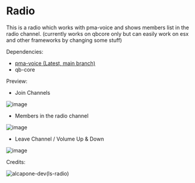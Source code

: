 # Radio
This is a radio which works with pma-voice and shows members list in the radio channel.
(currently works on qbcore only but can easily work on esx and other frameworks by changing some stuff)

Dependencies:

- [pma-voice (Latest, main branch)](https://github.com/AvarianKnight/pma-voice/archive/refs/heads/main.zip)
- qb-core

Preview:

- Join Channels

![image](https://user-images.githubusercontent.com/72443203/221911021-4cfde2da-07cb-41c6-bce6-428901d96dff.png)

- Members in the radio channel

![image](https://user-images.githubusercontent.com/72443203/221911056-f732e75c-8106-4fda-b2bc-e4ee2871a73a.png)

- Leave Channel / Volume Up & Down

![image](https://user-images.githubusercontent.com/72443203/221911988-f40ffa84-4a66-42d3-b637-d537e448a3bc.png)


Credits:

![alcapone-dev(ls-radio)](https://github.com/alcapone-dev/ls-radio)
